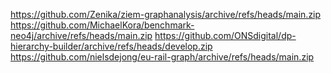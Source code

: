 https://github.com/Zenika/ziem-graphanalysis/archive/refs/heads/main.zip
https://github.com/MichaelKora/benchmark-neo4j/archive/refs/heads/main.zip
https://github.com/ONSdigital/dp-hierarchy-builder/archive/refs/heads/develop.zip
https://github.com/nielsdejong/eu-rail-graph/archive/refs/heads/main.zip
